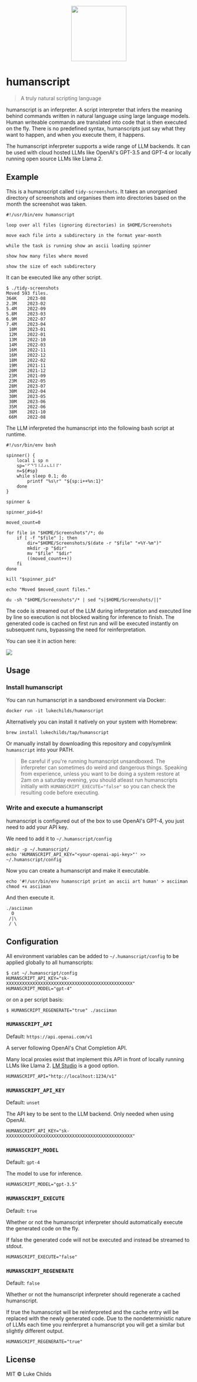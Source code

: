 <p align="center">
  <img src="logo.webp" height="150" />
</p>

# humanscript

> A truly natural scripting language

humanscript is an inferpreter. A script interpreter that infers the meaning behind commands written in natural language using large language models. Human writeable commands are translated into code that is then executed on the fly. There is no predefined syntax, humanscripts just say what they want to happen, and when you execute them, it happens.

The humanscript inferpreter supports a wide range of LLM backends. It can be used with cloud hosted LLMs like OpenAI's GPT-3.5 and GPT-4 or locally running open source LLMs like Llama 2.

## Example

This is a humanscript called `tidy-screenshots`. It takes an unorganised directory of screenshots and organises them into directories based on the month the screenshot was taken.

```shell
#!/usr/bin/env humanscript

loop over all files (ignoring directories) in $HOME/Screenshots

move each file into a subdirectory in the format year-month

while the task is running show an ascii loading spinner

show how many files where moved

show the size of each subdirectory
```

It can be executed like any other script.

```shell
$ ./tidy-screenshots
Moved 593 files.
364K    2023-08
2.3M    2023-02
5.4M    2022-09
5.8M    2023-03
6.9M    2022-07
7.4M    2023-04
 10M    2023-01
 12M    2022-01
 13M    2022-10
 14M    2022-03
 16M    2022-11
 16M    2022-12
 18M    2022-02
 19M    2021-11
 20M    2021-12
 23M    2021-09
 23M    2022-05
 28M    2023-07
 30M    2022-04
 30M    2023-05
 30M    2023-06
 35M    2022-06
 38M    2021-10
 66M    2022-08
```

The LLM inferpreted the humanscript into the following bash script at runtime.

```shell
#!/usr/bin/env bash

spinner() {
    local i sp n
    sp='⠋⠙⠹⠸⠼⠴⠦⠧⠇⠏'
    n=${#sp}
    while sleep 0.1; do
        printf "%s\r" "${sp:i++%n:1}"
    done
}

spinner &

spinner_pid=$!

moved_count=0

for file in "$HOME/Screenshots"/*; do
    if [ -f "$file" ]; then
        dir="$HOME/Screenshots/$(date -r "$file" "+%Y-%m")"
        mkdir -p "$dir"
        mv "$file" "$dir"
        ((moved_count++))
    fi
done

kill "$spinner_pid"

echo "Moved $moved_count files."

du -sh "$HOME/Screenshots"/* | sed "s|$HOME/Screenshots/||"
```

The code is streamed out of the LLM during inferpretation and executed line by line so execution is not blocked waiting for inference to finish. The generated code is cached on first run and will be executed instantly on subsequent runs, bypassing the need for reinferpretation.

You can see it in action here:

![](demo.svg)

## Usage

### Install humanscript

You can run humanscript in a sandboxed environment via Docker:

```shell
docker run -it lukechilds/humanscript
```

Alternatively you can install it natively on your system with Homebrew:

```shell
brew install lukechilds/tap/humanscript
```

Or manually install by downloading this repository and copy/symlink `humanscript` into your PATH.

> Be careful if you're running humanscript unsandboxed. The inferpreter can sometimes do weird and dangerous things. Speaking from experience, unless you want to be doing a system restore at 2am on a saturday evening, you should atleast run humanscripts initially with `HUMANSCRIPT_EXECUTE="false"` so you can check the resulting code before executing.

### Write and execute a humanscript

humanscript is configured out of the box to use OpenAI's GPT-4, you just need to add your API key.

We need to add it to `~/.humanscript/config`

```shell
mkdir -p ~/.humanscript/
echo 'HUMANSCRIPT_API_KEY="<your-openai-api-key>"' >> ~/.humanscript/config
```

Now you can create a humanscript and make it executable.

```shell
echo '#!/usr/bin/env humanscript print an ascii art human' > asciiman
chmod +x asciiman
```

And then execute it.

```shell
./asciiman
  O
 /|\
 / \
```

## Configuration

All environment variables can be added to `~/.humanscript/config` to be applied globally to all humanscripts:

```shell
$ cat ~/.humanscript/config
HUMANSCRIPT_API_KEY="sk-XXXXXXXXXXXXXXXXXXXXXXXXXXXXXXXXXXXXXXXXXXXXXXXX"
HUMANSCRIPT_MODEL="gpt-4"
```

or on a per script basis:

```shell
$ HUMANSCRIPT_REGENERATE="true" ./asciiman
```

### `HUMANSCRIPT_API`

Default: `https://api.openai.com/v1`

A server following OpenAI's Chat Completion API.

Many local proxies exist that implement this API in front of locally running LLMs like Llama 2. [LM Studio](https://lmstudio.ai/) is a good option.

```shell
HUMANSCRIPT_API="http://localhost:1234/v1"
```

### `HUMANSCRIPT_API_KEY`

Default: `unset`

The API key to be sent to the LLM backend. Only needed when using OpenAI.

```shell
HUMANSCRIPT_API_KEY="sk-XXXXXXXXXXXXXXXXXXXXXXXXXXXXXXXXXXXXXXXXXXXXXXXX"
```

### `HUMANSCRIPT_MODEL`

Default: `gpt-4`

The model to use for inference.

```shell
HUMANSCRIPT_MODEL="gpt-3.5"
```

### `HUMANSCRIPT_EXECUTE`

Default: `true`

Whether or not the humanscript inferpreter should automatically execute the generated code on the fly.

If false the generated code will not be executed and instead be streamed to stdout.

```shell
HUMANSCRIPT_EXECUTE="false"
```

### `HUMANSCRIPT_REGENERATE`

Default: `false`

Whether or not the humanscript inferpreter should regenerate a cached humanscript.

If true the humanscript will be reinferpreted and the cache entry will be replaced with the newly generated code. Due to the nondeterministic nature of LLMs each time you reinferpret a humanscript you will get a similar but slightly different output.

```shell
HUMANSCRIPT_REGENERATE="true"
```

## License

MIT © Luke Childs

